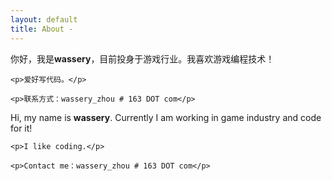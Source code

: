 ```yaml
---
layout: default
title: About - 
---
```


<!-- Chinese Version -->
<div class="cn">
    <p>你好，我是<strong>wassery</strong>，目前投身于游戏行业。我喜欢游戏编程技术！</p>

    <p>爱好写代码。</p>

    <p>联系方式：wassery_zhou # 163 DOT com</p>
</div>

<!-- English Version -->
<div class="en">
    <p>Hi, my name is <strong>wassery</strong>. Currently I am working in game industry and code for it!</p>

    <p>I like coding.</p>

    <p>Contact me：wassery_zhou # 163 DOT com</p>
</div>